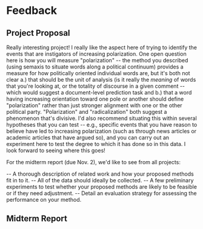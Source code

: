 # Feedback

## Project Proposal

Really interesting project! I really like the aspect here of trying to identify the events that are instigators of increasing polarization. One open question here is how you will measure "polarization" -- the method you described (using semaxis to situate words along a political continuum) provides a measure for how politically oriented individual words are, but it's both not clear a.) that should be the unit of analysis (is it really the *meaning* of words that you're looking at, or the totality of discourse in a given comment -- which would suggest a document-level prediction task and b.) that a word having increasing orientation toward one pole or another should define "polarization" rather than just stronger alignment with one or the other political party.  "Polarization" and "radicalization" both suggest a phenomenon that's divisive.  I'd also recommend situating this within several hypotheses that you can test -- e.g., specific events that you have reason to believe have led to increasing polarization (such as through news articles or academic articles that have argued so), and you can carry out an experiment here to test the degree to which it has done so in this data. I look forward to seeing where this goes!

For the midterm report (due Nov. 2), we'd like to see from all projects:

-- A thorough description of related work and how your proposed methods fit in to it.
-- All of the data should ideally be collected.
-- A few preliminary experiments to test whether your proposed methods are likely to be feasible or if they need adjustment.
-- Detail an evaluation strategy for assessing the performance on your method.

## Midterm Report
